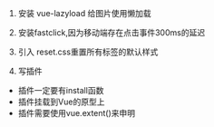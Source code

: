 1. 安装 vue-lazyload 给图片使用懒加载
2. 安装fastclick,因为移动端存在点击事件300ms的延迟
3. 引入 reset.css重置所有标签的默认样式

4. 写插件
  - 插件一定要有install函数
  - 插件挂载到Vue的原型上
  - 插件需要使用vue.extent()来申明

  
